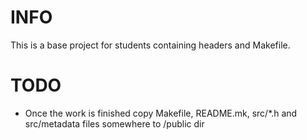 # INFO
This is a base project for students containing headers and Makefile.

# TODO
 - Once the work is finished copy Makefile, README.mk, src/*.h and src/metadata files somewhere to /public dir
